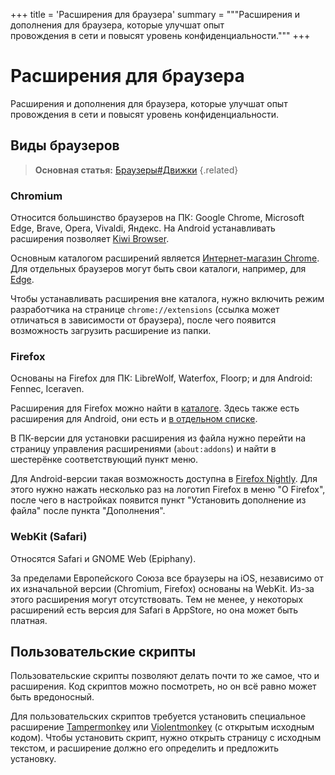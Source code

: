 +++
title = 'Расширения для браузера'
summary = """Расширения и дополнения для браузера, которые улучшат опыт \
провождения в сети и повысят уровень конфиденциальности."""
+++

# Расширения для браузера

Расширения и дополнения для браузера, которые улучшат опыт провождения в сети и
повысят уровень конфиденциальности.

## Виды браузеров

> **Основная статья:** [Браузеры#Движки](/wiki/browsers#движки)
{.related}

### Chromium

Относится большинство браузеров на ПК: Google Chrome, Microsoft Edge, Brave,
Opera, Vivaldi, Яндекс. На Android устанавливать расширения позволяет
[Kiwi Browser](https://play.google.com/store/apps/details?id=com.kiwibrowser.browser).

Основным каталогом расширений является
[Интернет-магазин Chrome](https://chromewebstore.google.com). Для отдельных
браузеров могут быть свои каталоги, например, для
[Edge](https://microsoftedge.microsoft.com/addons/Microsoft-Edge-Extensions-Home).

Чтобы устанавливать расширения вне каталога, нужно включить режим разработчика
на странице `chrome://extensions` (ссылка может отличаться в зависимости от
браузера), после чего появится возможность загрузить расширение из папки.

### Firefox

Основаны на Firefox для ПК: LibreWolf, Waterfox, Floorp; и для Android: Fennec,
Iceraven.

Расширения для Firefox можно найти в [каталоге](https://addons.mozilla.org).
Здесь также есть расширения для Android, они есть и
[в отдельном списке](https://addons.mozilla.org/android).

В ПК-версии для установки расширения из файла нужно перейти на страницу
управления расширениями (`about:addons`) и найти в шестерёнке соответствующий
пункт меню.

Для Android-версии такая возможность доступна в
[Firefox Nightly](https://play.google.com/store/apps/details?id=org.mozilla.fenix).
Для этого нужно нажать несколько раз на логотип Firefox в меню "О Firefox",
после чего в настройках появится пункт "Установить дополнение из файла" после
пункта "Дополнения".

### WebKit (Safari)

Относятся Safari и GNOME Web (Epiphany).

За пределами Европейского Союза все браузеры на iOS, независимо от их
изначальной версии (Chromium, Firefox) основаны на WebKit. Из-за этого
расширения могут отсутствовать. Тем не менее, у некоторых расширений есть версия
для Safari в AppStore, но она может быть платная.

## Пользовательские скрипты

Пользовательские скрипты позволяют делать почти то же самое, что и расширения.
Код скриптов можно посмотреть, но он всё равно может быть вредоносный.

Для пользовательских скриптов требуется установить специальное расширение
[Tampermonkey](https://www.tampermonkey.net) или
[Violentmonkey](https://violentmonkey.github.io) (с открытым исходным кодом).
Чтобы установить скрипт, нужно открыть страницу с исходным текстом, и расширение
должно его определить и предложить установку.
